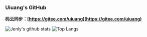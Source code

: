 ### Uiuang's GitHub

**码云同步：[https://gitee.com/uiuang](https://gitee.com/uiuang)**


![Jenly's github stats](https://github-readme-stats.vercel.app/api?username=uiuang&show_icons=true&include_all_commits=true&hide=issues,prs)
![Top Langs](https://github-readme-stats.vercel.app/api/top-langs/?username=uiuang&layout=compact&hide=html)
